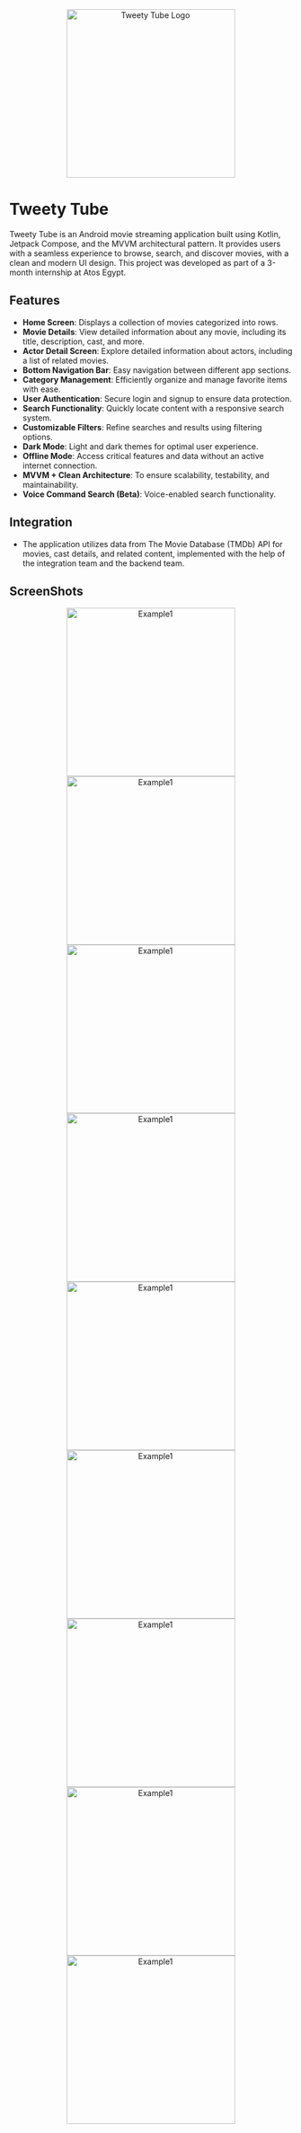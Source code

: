 <div align="center">
  <img src="Images/Image0.gif" alt="Tweety Tube Logo" width="300">
</div>

# Tweety Tube

Tweety Tube is an Android movie streaming application built using Kotlin, Jetpack Compose, and the
MVVM architectural pattern. It provides users with a seamless experience to browse, search, and
discover movies, with a clean and modern UI design. This project was developed as part of a 3-month
internship at Atos Egypt.

## Features

- **Home Screen**: Displays a collection of movies categorized into rows.
- **Movie Details**: View detailed information about any movie, including its title, description,
  cast, and more.
- **Actor Detail Screen**: Explore detailed information about actors, including a list of related
  movies.
- **Bottom Navigation Bar**: Easy navigation between different app sections.
- **Category Management**: Efficiently organize and manage favorite items with ease.
- **User Authentication**: Secure login and signup to ensure data protection.
- **Search Functionality**: Quickly locate content with a responsive search system.
- **Customizable Filters**: Refine searches and results using filtering options.
- **Dark Mode**: Light and dark themes for optimal user experience.
- **Offline Mode**: Access critical features and data without an active internet connection.
- **MVVM + Clean Architecture**: To ensure scalability, testability, and maintainability.
- **Voice Command Search (Beta)**: Voice-enabled search functionality.

## Integration

- The application utilizes data from The Movie Database (TMDb) API for movies, cast details, and
  related content, implemented with the help of the integration team and the backend team.

## ScreenShots
<div align="center">
  <img src="Images/Image1.png" alt="Example1" width="300">
  <img src="Images/Image2.png" alt="Example1" width="300">
  <img src="Images/Image3.png" alt="Example1" width="300">
  <img src="Images/Image4.png" alt="Example1" width="300">
  <img src="Images/Image5.png" alt="Example1" width="300">
  <img src="Images/Image6.png" alt="Example1" width="300">
  <img src="Images/Image7.png" alt="Example1" width="300">
  <img src="Images/Image8.png" alt="Example1" width="300">
  <img src="Images/Image9.png" alt="Example1" width="300">
</div>

